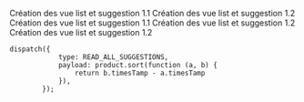 Création des vue list et suggestion 1.1
Création des vue list et suggestion 1.2
Création des vue list et suggestion 1.1
Création des vue list et suggestion 1.2
Création des vue list et suggestion 1.2

    dispatch({
                type: READ_ALL_SUGGESTIONS,
                payload: product.sort(function (a, b) {
                    return b.timesTamp - a.timesTamp
                }),
            });
